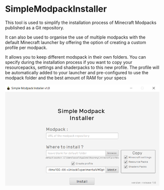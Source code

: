 # SimpleModpackInstaller

This tool is used to simplify the installation process of Minecraft Modpacks published as a Git repository.

It can also be used to organise the use of multiple modpacks with the default Minecraft launcher by offering the option of creating a custom profile per modpack. 

It allows you to keep different modspack in their own folders. You can specify during the installation process if you want to copy your resourcepacks, settings and shaderpacks to this new profile. The profile will be automatically added to your launcher and pre-configured to use the modpack folder and the best amount of RAM for your specs


![Alt text](installer_appearance.png?raw=true "Appearance")

